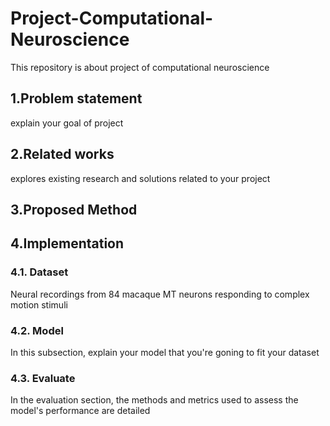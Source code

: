 # Project-Computational-Neuroscience
This repository is about project of computational neuroscience 

## 1.Problem statement
  explain your goal of project

## 2.Related works
  explores existing research and solutions related to your project

## 3.Proposed Method


## 4.Implementation

### 4.1. Dataset
Neural recordings from 84 macaque MT neurons responding to complex motion stimuli 

### 4.2. Model
In this subsection, explain your model that you're goning to fit your dataset

### 4.3. Evaluate
In the evaluation section, the methods and metrics used to assess the model's performance are detailed
